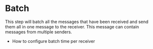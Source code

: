 # Batch

This step will batch all the messages that have been received and send them all in one message to the receiver. This message can contain messages from multiple senders.
- How to configure batch time per receiver
